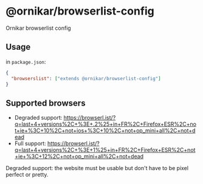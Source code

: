 # @ornikar/browserlist-config

Ornikar browserlist config

## Usage

in `package.json`:

```json
{
  "browserslist": ["extends @ornikar/browserlist-config"]
}
```

## Supported browsers

- Degraded support: https://browserl.ist/?q=last+4+versions%2C+%3E+.2%25+in+FR%2C+Firefox+ESR%2C+not+ie+%3C+10%2C+not+ios+%3C+10%2C+not+op_mini+all%2C+not+dead
- Full support: https://browserl.ist/?q=last+4+versions%2C+%3E+1%25+in+FR%2C+Firefox+ESR%2C+not+ie+%3C+12%2C+not+op_mini+all%2C+not+dead

Degraded support: the website must be usable but don't have to be pixel perfect or pretty.
